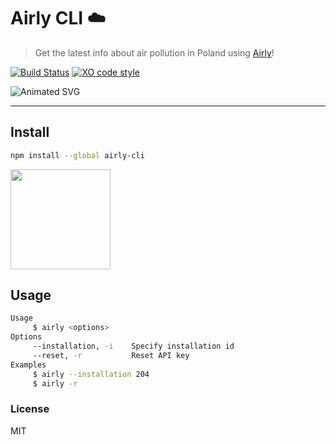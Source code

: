 # Airly CLI ☁️

> Get the latest info about air pollution in Poland using [Airly](https://airly.eu/en/)!

[![Build Status](https://travis-ci.org/xxczaki/airly-cli.svg?branch=master)](https://travis-ci.org/xxczaki/airly-cli) 
[![XO code style](https://img.shields.io/badge/code_style-XO-5ed9c7.svg)](https://github.com/xojs/xo) 

![Animated SVG](https://rawcdn.githack.com/xxczaki/airly-cli/a00f723e5721cf0aa9600297767f99a53dc638aa/animated.svg)

---

## Install
```bash
npm install --global airly-cli
```

<a href="https://www.patreon.com/akepinski">
	<img src="https://c5.patreon.com/external/logo/become_a_patron_button@2x.png" width="160">
</a>

## Usage
```bash
Usage
     $ airly <options>
Options
     --installation, -i    Specify installation id
     --reset, -r           Reset API key
Examples
     $ airly --installation 204
     $ airly -r
```

### License

MIT
